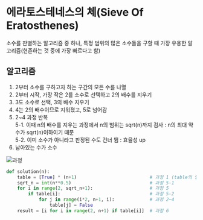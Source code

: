 # 에라토스테네스의 체(Sieve Of Eratosthenes)
소수를 판별하는 알고리즘 중 하나, 특정 범위의 많은 소수들을 구할 때 가장 유용한 알고리즘(현존하는 것 중에 가장 빠르다고 함)

## 알고리즘
1. 2부터 소수를 구하고자 하는 구간의 모든 수를 나열
2. 2부터 시작, 가장 작은 2를 소수로 선택하고 2의 배수를 지우기
3. 3도 소수로 선택, 3의 배수 지우기
4. 4는 2의 배수이므로 지워졌고, 5로 넘어감
5. 2~4 과정 반복 <br>
5-1. 이때 n의 배수를 지우는 과정에서 n의 범위는 sqrt(n)까지 검사 : n의 최대 약수가 sqrt(n)이하이기 때문 <br>
5-2. 이미 소수가 아니라고 판정된 수도 건너 뜀 : 효율성 up
6. 남아있는 수가 소수

![과정]([/uploads/1848994ad25765da30fa8ef3684c67bc/캡처.PNG](https://commons.wikimedia.org/wiki/File:Sieve_of_Eratosthenes_animation.gif))


```python
def solution(n):               
    table = [True] * (n+1)                           # 과정 1 (table의 인덱스는 0 ~ n)
    sqrt_n = int(n**0.5)                             # 과정 5-1
    for i in range(2, sqrt_n+1):                     # 과정 5
        if table[i]:                                 # 과정 5-2
            for j in range(i*2, n+1, i):             # 과정 2~4
                table[j] = False
    result = [i for i in range(2, n+1) if table[i]]  # 과정 6
```